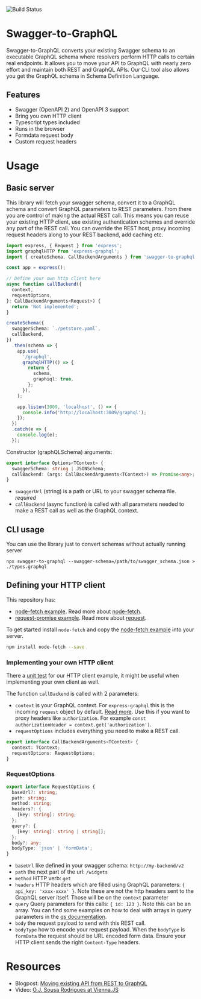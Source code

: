 ![Build Status](https://travis-ci.org/yarax/swagger-to-graphql.svg?branch=master)

# Swagger-to-GraphQL

Swagger-to-GraphQL converts your existing Swagger schema to an executable GraphQL schema where resolvers perform HTTP calls
to certain real endpoints. It allows you to move your API to GraphQL with nearly zero effort and maintain both REST and
GraphQL APIs. Our CLI tool also allows you get the GraphQL schema in Schema Definition Language.

## Features

- Swagger (OpenAPI 2) and OpenAPI 3 support
- Bring you own HTTP client
- Typescript types included
- Runs in the browser
- Formdata request body
- Custom request headers

# Usage

## Basic server

This library will fetch your swagger schema, convert it to a GraphQL schema and convert GraphQL parameters to REST
parameters. From there you are control of making the actual REST call. This means you can reuse your existing HTTP
client, use existing authentication schemes and override any part of the REST call. You can override the REST host,
proxy incoming request headers along to your REST backend, add caching etc.

```typescript
import express, { Request } from 'express';
import graphqlHTTP from 'express-graphql';
import { createSchema, CallBackendArguments } from 'swagger-to-graphql';

const app = express();

// Define your own http client here
async function callBackend({
  context,
  requestOptions,
}: CallBackendArguments<Request>) {
  return 'Not implemented';
}

createSchema({
  swaggerSchema: `./petstore.yaml`,
  callBackend,
})
  .then(schema => {
    app.use(
      '/graphql',
      graphqlHTTP(() => {
        return {
          schema,
          graphiql: true,
        };
      }),
    );

    app.listen(3009, 'localhost', () => {
      console.info('http://localhost:3009/graphql');
    });
  })
  .catch(e => {
    console.log(e);
  });
```

Constructor (graphQLSchema) arguments:

```typescript
export interface Options<TContext> {
  swaggerSchema: string | JSONSchema;
  callBackend: (args: CallBackendArguments<TContext>) => Promise<any>;
}
```

- `swaggerUrl` (string) is a path or URL to your swagger schema file. _required_
- `callBackend` (async function) is called with all parameters needed to make a REST call as well as the GraphQL
  context.

## CLI usage

You can use the library just to convert schemas without actually running server

```
npx swagger-to-graphql --swagger-schema=/path/to/swagger_schema.json > ./types.graphql
```

## Defining your HTTP client

This repository has:

- [node-fetch example](./example/node-fetch.ts). Read more about [node-fetch](https://github.com/bitinn/node-fetch).
- [request-promise example](./example/request-promise.ts). Read more about [request](https://github.com/request/request).

To get started install `node-fetch` and copy the [node-fetch example](./example/node-fetch.ts) into your server.

```sh
npm install node-fetch --save
```

### Implementing your own HTTP client

There a [unit test](./test/http-adapters-test.ts) for our HTTP client example, it might be useful when implementing your
own client as well.

The function `callBackend` is called with 2 parameters:

- `context` is your GraphQL context. For `express-graphql` this is the incoming `request` object by default.
  [Read more](https://github.com/graphql/express-graphql#options). Use this if you want to proxy headers like
  `authorization`. For example `const authorizationHeader = context.get('authorization')`.
- `requestOptions` includes everything you need to make a REST call.

```typescript
export interface CallBackendArguments<TContext> {
  context: TContext;
  requestOptions: RequestOptions;
}
```

### RequestOptions

```typescript
export interface RequestOptions {
  baseUrl?: string;
  path: string;
  method: string;
  headers?: {
    [key: string]: string;
  };
  query?: {
    [key: string]: string | string[];
  };
  body?: any;
  bodyType: 'json' | 'formData';
}
```

- `baseUrl` like defined in your swagger schema: `http://my-backend/v2`
- `path` the next part of the url: `/widgets`
- `method` HTTP verb: `get`
- `headers` HTTP headers which are filled using GraphQL parameters: `{ api_key: 'xxxx-xxxx' }`. Note these are not the
  http headers sent to the GraphQL server itself. Those will be on the `context` parameter
- `query` Query parameters for this calls: `{ id: 123 }`. Note this can be an array. You can find some examples on how
  to deal with arrays in query parameters in the [qs documentation](https://github.com/ljharb/qs#stringifying).
- `body` the request payload to send with this REST call.
- `bodyType` how to encode your request payload. When the `bodyType` is `formData` the request should be URL encoded
  form data. Ensure your HTTP client sends the right `Content-Type` headers.

# Resources

- Blogpost: [Moving existing API from REST to GraphQL](https://medium.com/@raxwunter/moving-existing-api-from-rest-to-graphql-205bab22c184)
- Video: [O.J. Sousa Rodrigues at Vienna.JS](https://www.youtube.com/watch?v=551gKWJEsK0&feature=youtu.be&t=1269")
